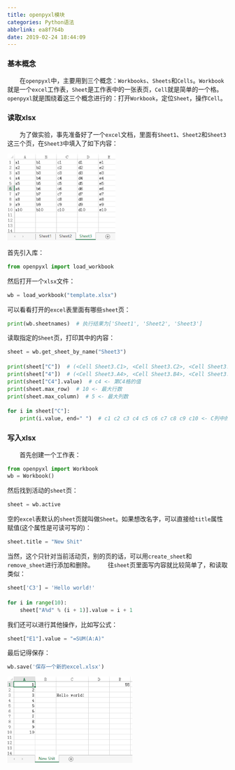 ```yaml
---
title: openpyxl模块
categories: Python语法
abbrlink: ea8f764b
date: 2019-02-24 18:44:09
---
```

### 基本概念

&emsp;&emsp;在`openpyxl`中，主要用到三个概念：`Workbooks`、`Sheets`和`Cells`。`Workbook`就是一个`excel`工作表，`Sheet`是工作表中的一张表页，`Cell`就是简单的一个格。`openpyxl`就是围绕着这三个概念进行的：打开`Workbook`，定位`Sheet`，操作`Cell`。

### 读取xlsx

&emsp;&emsp;为了做实验，事先准备好了一个`excel`文档，里面有`Sheet1`、`Sheet2`和`Sheet3`这三个页，在`Sheet3`中填入了如下内容：

<img src="./openpyxl模块/1.png" height="198" width="247">

首先引入库：

``` python
from openpyxl import load_workbook
```

然后打开一个`xlsx`文件：

``` python
wb = load_workbook("template.xlsx")
```

可以看看打开的`excel`表里面有哪些`sheet`页：

``` python
print(wb.sheetnames)  # 执行结果为['Sheet1', 'Sheet2', 'Sheet3']
```

读取指定的`Sheet`页，打印其中的内容：

``` python
sheet = wb.get_sheet_by_name("Sheet3")
​
print(sheet["C"])  # (<Cell Sheet3.C1>, <Cell Sheet3.C2>, <Cell Sheet3.C3>, (省略) <- 第C列
print(sheet["4"])  # (<Cell Sheet3.A4>, <Cell Sheet3.B4>, <Cell Sheet3.C4>, (省略) <- 第4行
print(sheet["C4"].value)  # c4 <- 第C4格的值
print(sheet.max_row)  # 10 <- 最大行数
print(sheet.max_column)  # 5 <- 最大列数
​
for i in sheet["C"]:
    print(i.value, end=" ")  # c1 c2 c3 c4 c5 c6 c7 c8 c9 c10 <- C列中的所有值
```

### 写入xlsx

&emsp;&emsp;首先创建一个工作表：

``` python
from openpyxl import Workbook
wb = Workbook()
```

然后找到活动的`sheet`页：

``` python
sheet = wb.active
```

空的`excel`表默认的`sheet`页就叫做`Sheet`。如果想改名字，可以直接给`title`属性赋值(这个属性是可读可写的)：

``` python
sheet.title = "New Shit"
```

当然，这个只针对当前活动页，别的页的话，可以用`create_sheet`和`remove_sheet`进行添加和删除。
&emsp;&emsp;往`sheet`页里面写内容就比较简单了，和读取类似：

``` python
sheet['C3'] = 'Hello world!'
​
for i in range(10):
    sheet["A%d" % (i + 1)].value = i + 1
```

我们还可以进行其他操作，比如写公式：

``` python
sheet["E1"].value = "=SUM(A:A)"
```

最后记得保存：

``` python
wb.save('保存一个新的excel.xlsx')
```

<img src="./openpyxl模块/2.png" height="197" width="286">